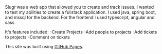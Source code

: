 Slugr was a web app that allowed you to create and track issues. I wanted to test my abilities to create a fullstack application. I used java, spring boot, and mssql for the backend.  For the frontend I used typescript, angular and sass.

It's features included:
-Create Projects
-Add people to projects
-Add tickets to projects
-Comment on tickets


This site was built using [GitHub Pages](https://pages.github.com/).
